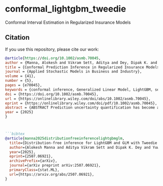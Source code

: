 # conformal_lightgbm_tweedie
Conformal Interval Estimation in Regularized Insurance Models

## Citation

If you use this repository, please cite our work:

```bibtex
@article{https://doi.org/10.1002/asmb.70045,
author = {Manna, Alokesh and Vikram Sett, Aditya and Dey, Dipak K. and Gu, Yuwen and Schifano, Elizabeth D. and He, Jichao},
title = {Conformal Prediction Inference in Regularized Insurance Models},
journal = {Applied Stochastic Models in Business and Industry},
volume = {41},
number = {5},
pages = {e70045},
keywords = {conformal inference, Generalized Linear Model, LightGBM, selective inference, Tweedie regression, Uncertainty Quantification},
doi = {https://doi.org/10.1002/asmb.70045},
url = {https://onlinelibrary.wiley.com/doi/abs/10.1002/asmb.70045},
eprint = {https://onlinelibrary.wiley.com/doi/pdf/10.1002/asmb.70045},
abstract = {ABSTRACT Prediction uncertainty quantification has become a key research topic in recent years, with applications in both scientific and business problems. In the insurance industry, assessing the range of possible claim costs for individual drivers improves premium pricing accuracy. It also enables insurers to manage risk more effectively by accounting for uncertainty in accident likelihood and severity. In the presence of covariates, a variety of regression-type models are often used for modeling insurance claims, ranging from relatively simple generalized linear models (GLMs) to regularized GLMs to gradient boosting models (GBMs). Conformal predictive inference has arisen as a popular distribution-free approach for quantifying predictive uncertainty under relatively weak assumptions of exchangeability, and has been well studied under the classic linear regression setting. In this work, we leverage GLMs and GBMs to define meaningful non-conformity measures, which are then used within the conformal prediction framework to provide reliable uncertainty quantification for these types of regression problems. Using regularized Tweedie GLM regression and LightGBM with Tweedie loss, we demonstrate conformal prediction performance with these non-conformity measures in insurance claims data. Our simulation results favor the use of locally weighted Pearson residuals for LightGBM over other methods considered, as the resulting intervals maintained the nominal coverage with the smallest average width.},
year = {2025}
}



```bibtex
@article{manna2025distributionfreeinferencelightgbmglm,
  title={Distribution-free inference for LightGBM and GLM with Tweedie loss},
  author={Alokesh Manna and Aditya Vikram Sett and Dipak K. Dey and Yuwen Gu and Elizabeth D. Schifano and Jichao He},
  year={2025},
  eprint={2507.06921},
  archivePrefix={arXiv},
  journal={arXiv preprint arXiv:2507.06921},
  primaryClass={stat.ML},
  url={https://arxiv.org/abs/2507.06921},
}
